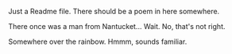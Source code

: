 Just a Readme file.  There should be a poem in here somewhere.

There once was a man from Nantucket...
Wait. No, that's not right.

Somewhere over the rainbow.  Hmmm, sounds familiar.